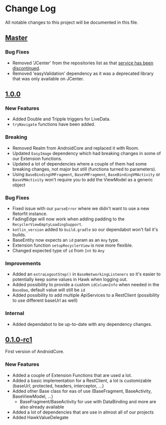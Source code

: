 # Change Log

All notable changes to this project will be documented in this file.

## [Master](https://github.com/appwise-labs/AndroidCore)

### Bug Fixes

- Removed 'JCenter' from the repositories list as that [service has been discontinued](https://jfrog.com/blog/into-the-sunset-bintray-jcenter-gocenter-and-chartcenter/).
- Removed 'easyValidation' dependency as it was a deprecated library that was only available on JCenter.

## [1.0.0](https://github.com/appwise-labs/AndroidCore/releases/tag/1.0.0)

### New Features

- Added Double and Tripple triggers for LiveData.
- `tryNavigate` functions have been added.

### Breaking

- Removed Realm from AndroidCore and replaced it with Room.
- Updated `EasyImage` dependency which had breaking changes in some of our Extension functions.
- Updated a lot of dependencies where a couple of them had some breaking changes, not major but still (functions turned to parameters).
- Using `BaseBindingVMFragment`, `BaseVMFragment`, `BaseBindingVMActivity` or `BaseVMActivity` won't require you to add the ViewModel as a generic object

### Bug Fixes

- Fixed issue with our `parseError` where we didn't want to use a new Retorfit instance.
- FadingEdge will now work when adding padding to the `RecyclerViewEmptyLoadingSupport`.
- `kotlin_version` added to `build.gradle` so our dependabot won't fail it's builds.
- BaseEntity now expects an `id` param as an `Any` type.
- Extension function `setupRecyclerView` is now more flexible.
- Changed expected type of `id` from `Int` to `Any`

### Improvements

- Added an `extraLogoutStep()` in `BaseNetworkingListeners` so it's easier to potentially keep some values in Hawk when logging out.
- Added possibility to provide a custom `idColumnInfo` when needed in the `BaseDao`, default value will still be `id`
- Added possibility to add multiple ApiServices to a RestClient (possibility to use different baseUrl as well)

### Internal

- Added dependabot to be up-to-date with any dependency changes.

## [0.1.0-rc1](https://github.com/appwise-labs/AndroidCore/releases/tag/0.1.0-rc1)

First version of AndroidCore.

### New Features

- Added a couple of Extension Functions that are used a lot.
- Added a basic implementation for a RestClient, a lot is customizable (baseUrl, protected, headers, interceptor, ...)
- Added other Base class for eas of use (BaseFragment, BaseActivity, BaseViewModel, ...)
  - BaseFragment/BaseActivity for use with DataBinding and more are also already available
- Added a lot of dependencies that are use in almost all of our projects
- Added HawkValueDelegate
